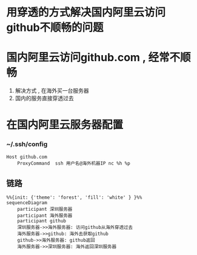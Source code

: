# 用穿透的方式解决国内阿里云访问github不顺畅的问题


# 国内阿里云访问github.com , 经常不顺畅

1. 解决方式 , 在海外买一台服务器
2. 国内的服务直接穿透过去

# 在国内阿里云服务器配置
### ~/.ssh/config
```
Host github.com
    ProxyCommand  ssh 用户名@海外机器IP nc %h %p
```


## 链路

```mermaid
%%{init: {'theme': 'forest', 'fill': 'white' } }%%
sequenceDiagram
    participant 深圳服务器 
    participant 海外服务器
    participant github
    深圳服务器->>海外服务器: 访问github从海外穿透过去
    海外服务器->>github: 海外去获取github
    github->>海外服务器: github返回
    海外服务器->>深圳服务器: 海外返回深圳服务器
```

